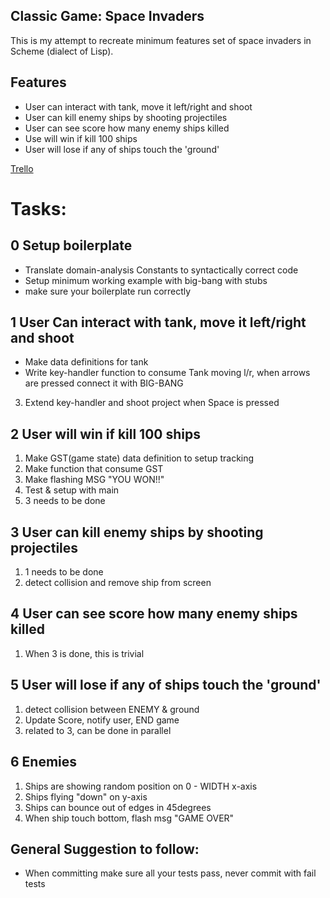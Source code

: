## Classic Game: Space Invaders

This is my attempt to recreate minimum features set of space invaders in Scheme
(dialect of Lisp).

## Features
- User can interact with tank, move it left/right and shoot
- User can kill enemy ships by shooting projectiles
- User can see score how many enemy ships killed
- Use will win if kill 100 ships
- User will lose if any of ships touch the 'ground'

[Trello](https://trello.com/b/Ec9TDjbe/space-invaders)

# Tasks:

## 0 Setup boilerplate
- Translate domain-analysis Constants to syntactically correct code
- Setup minimum working example with big-bang with stubs
- make sure your boilerplate run correctly

## 1 User Can interact with tank, move it left/right and shoot
- Make data definitions for tank
- Write key-handler function to consume Tank moving l/r, when arrows are pressed
  connect it with BIG-BANG
3. Extend key-handler and shoot project when Space is pressed


## 2 User will win if kill 100 ships
1. Make GST(game state) data definition to setup tracking
2. Make function that consume GST
3. Make flashing MSG "YOU WON!!"
4. Test & setup with main
5. 3 needs to be done


## 3 User can kill enemy ships by shooting projectiles
1. 1 needs to be done
2. detect collision and remove ship from screen


## 4 User can see score how many enemy ships killed
1. When 3 is done, this is trivial

## 5 User will lose if any of ships touch the 'ground'
1. detect collision between ENEMY & ground
2. Update Score, notify user, END game
3. related to 3, can be done in parallel

## 6 Enemies
1. Ships are showing random position on 0 - WIDTH x-axis
2. Ships flying "down" on y-axis 
3. Ships can bounce out of edges in 45degrees
4. When ship touch bottom, flash msg "GAME OVER"

## General Suggestion to follow:
- When committing make sure all your tests pass, never commit with fail tests

